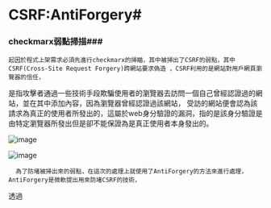 # CSRF:AntiForgery#

### checkmarx弱點掃描###
    起因於程式上架需求必須先進行checkmarx的掃瞄，其中被掃出了CSRF的弱點，其中CSRF(Cross-Site Request Forgery)跨網站要求偽造 ，CSRF利用的是網站對用戶網頁瀏覽器的信任，
是指攻擊者通過一些技術手段欺騙使用者的瀏覽器去訪問一個自己曾經認證過的網站，並在其中添加內容，因為瀏覽器曾經認證過該網站，
受訪的網站便會認為該請求為真正的使用者所發出的，這屬於web身分驗證的漏洞，指的是該身分驗證是由特定瀏覽器所發出但是卻不能保證為是真正使用者本身發出的。
  
![image](https://github.com/waitingSu/CSRF-AntiForgery/assets/67044426/4d33530f-3c0f-4839-8507-782bd5118e05)

![image](https://github.com/waitingSu/CSRF-AntiForgery/assets/67044426/1dd8f063-4ac4-4f03-865d-ec0892c6be5a)

      為了防堵被掃出來的弱點，在這次的處理上就使用了AntiForgery的方法來進行處理，AntiForgery是微軟提出用來防堵CSRF的技術，
透過
  

